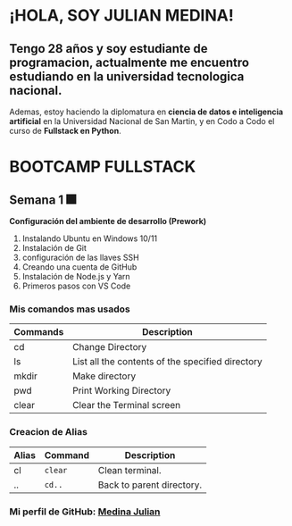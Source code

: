  # ¡HOLA, SOY JULIAN MEDINA!
## Tengo 28 años y soy estudiante de programacion, actualmente me encuentro estudiando en la universidad tecnologica nacional.
Ademas, estoy haciendo la diplomatura en **ciencia de datos e inteligencia artificial** en la Universidad Nacional de San Martin, y en Codo a Codo el curso de **Fullstack en Python**.

# BOOTCAMP FULLSTACK
## Semana 1 🎆
**Configuración del ambiente de desarrollo (Prework)**

1. Instalando Ubuntu en Windows 10/11
2. Instalación de Git
3. configuración de las llaves SSH
4. Creando una cuenta de GitHub
5. Instalación de Node.js y Yarn
6. Primeros pasos con VS Code

### Mis comandos mas usados

| Commands |                              Description                               |
| -------- | ---------------------------------------------------------------------- |
|    cd    |   Change Directory                                                     |
|    ls    |   List all the contents of the specified directory                     |
|   mkdir  |   Make directory                                                       |
|   pwd    |   Print Working Directory                                              |          
|   clear  |   Clear the Terminal screen                                            |

### Creacion de Alias

| Alias | Command |          Description        |
| ----- | ------- | --------------------------- |
|   cl  | `clear` | Clean terminal.             |
|   ..  |  `cd..` | Back to parent directory.   |


### Mi perfil de GitHub: [Medina Julian](https://github.com/Khalibr)